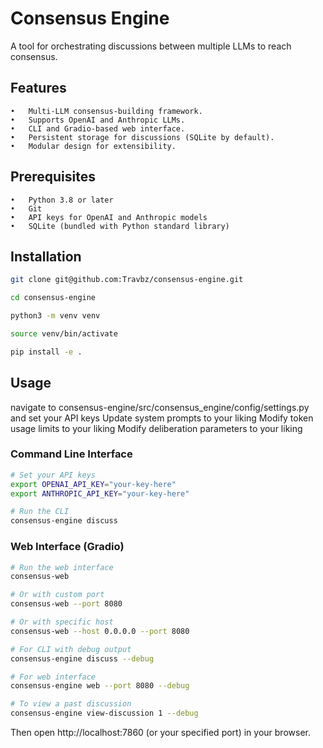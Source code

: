 # Consensus Engine

A tool for orchestrating discussions between multiple LLMs to reach consensus.

## Features

	•	Multi-LLM consensus-building framework.
	•	Supports OpenAI and Anthropic LLMs.
	•	CLI and Gradio-based web interface.
	•	Persistent storage for discussions (SQLite by default).
	•	Modular design for extensibility.

## Prerequisites

	•	Python 3.8 or later
	•	Git
	•	API keys for OpenAI and Anthropic models
	•	SQLite (bundled with Python standard library)

## Installation



```bash
git clone git@github.com:Travbz/consensus-engine.git

cd consensus-engine

python3 -m venv venv

source venv/bin/activate

pip install -e .
```

## Usage
navigate to consensus-engine/src/consensus_engine/config/settings.py and set your API keys
Update system prompts to your liking
Modify token usage limits to your liking
Modify deliberation parameters to your liking


### Command Line Interface
```bash
# Set your API keys
export OPENAI_API_KEY="your-key-here"
export ANTHROPIC_API_KEY="your-key-here"

# Run the CLI
consensus-engine discuss
```

### Web Interface (Gradio)
```bash
# Run the web interface
consensus-web

# Or with custom port
consensus-web --port 8080

# Or with specific host
consensus-web --host 0.0.0.0 --port 8080

# For CLI with debug output
consensus-engine discuss --debug

# For web interface
consensus-engine web --port 8080 --debug

# To view a past discussion
consensus-engine view-discussion 1 --debug

```

Then open http://localhost:7860 (or your specified port) in your browser.
